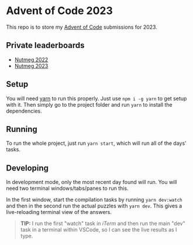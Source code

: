 # Advent of Code 2023

This repo is to store my [Advent of Code](https://adventofcode.com/) submissions for 2023.

## Private leaderboards

- [Nutmeg 2022](https://adventofcode.com/2022/leaderboard/private/view/220417)
- [Nutmeg 2023](https://adventofcode.com/2023/leaderboard/private/view/220417)

## Setup

You will need [yarn](https://yarnpkg.com/) to run this properly. Just use `npm i -g yarn` to get setup with it. Then simply go to the project folder and run `yarn` to install the dependencies.

## Running

To run the whole project, just run `yarn start`, which will run all of the days' tasks.

## Developing

In development mode, only the most recent day found will run. You will need two terminal windows/tabs/panes to run this.

In the first window, start the compilation tasks by running `yarn dev:watch` and then in the second run the actual puzzles with `yarn dev`. This gives a live-reloading terminal view of the answers.

> **TIP:** I run the first "watch" task in _iTerm_ and then run the main "dev" task in a terminal within VSCode, so I can see the live results as I type.

